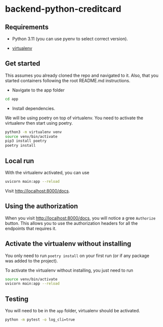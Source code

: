 # backend-python-creditcard

## Requirements

- Python 3.11 (you can use pyenv to select correct version).

- [virtualenv](https://pypi.org/project/virtualenv/)

## Get started

This assumes you already cloned the repo and navigated to it. Also, that you started containers following the root README.md instructions.

- Navigate to the app folder

```bash
cd app
```

- Install dependencies.

We will be using poetry on top of virtualenv. You need to activate the virtualenv then start using poetry.

```bash
python3 -m virtualenv venv
source venv/bin/activate
pip3 install poetry
poetry install
```

## Local run

With the virtualenv activated, you can use

```bash
uvicorn main:app --reload
```

Visit [http://localhost:8000/docs](http://localhost:8000/docs).

## Using the authorization

When you visit [http://localhost:8000/docs](http://localhost:8000/docs), you will notice a gree `Authorize` button. This allows you to use the authorization headers for all the endpoints that requires it.

## Activate the virtualenv without installing

You only need to run `poetry install` on your first run (or if any package was added to the project).

To activate the virtualenv without installing, you just need to run

```bash
source venv/bin/activate
uvicorn main:app --reload
```

## Testing

You will need to be in the `app` folder, virtualenv should be activated.

```bash
python -m pytest -o log_cli=true
```
